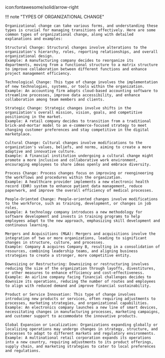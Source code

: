 icon:fontawesome/solid/arrow-right

!!! note  "TYPES OF ORGANIZATIONAL CHANGE"
    
    Organizational change can take various forms, and understanding these types is crucial for managing transitions effectively. Here are some common types of organizational change, along with detailed explanations and examples:

    Structural Change: Structural changes involve alterations to the organization's hierarchy, roles, reporting relationships, and overall organizational design.
    Example: A manufacturing company decides to reorganize its departments, moving from a functional structure to a matrix structure to improve collaboration between different functions and enhance project management efficiency.

    Technological Change: This type of change involves the implementation of new technologies, systems, or tools within the organization.
    Example: An accounting firm adopts cloud-based accounting software to streamline processes, improve data accessibility, and enhance collaboration among team members and clients.

    Strategic Change: Strategic changes involve shifts in the organization's overall mission, vision, goals, and competitive positioning in the market.
    Example: A retail company decides to transition from a traditional brick-and-mortar model to an e-commerce-focused strategy to meet changing customer preferences and stay competitive in the digital marketplace.

    Cultural Change: Cultural changes involve modifications to the organization's values, beliefs, and norms, aiming to create a more adaptive and innovative culture.
    Example: A financial institution undergoing a cultural change might promote a more inclusive and collaborative work environment, encouraging employees to share ideas openly and embrace diversity.

    Process Change: Process changes focus on improving or reengineering the workflows and procedures within the organization.
    Example: A healthcare provider implements a new electronic health record (EHR) system to enhance patient data management, reduce paperwork, and improve the overall efficiency of medical processes.

    People-Oriented Change: People-oriented changes involve modifications to the workforce, such as training, development, or changes in job roles.
    Example: A technology company introduces a new methodology for software development and invests in training programs to help employees adapt to the new approach, emphasizing skill development and continuous learning.

    Mergers and Acquisitions (M&A): Mergers and acquisitions involve the integration of two or more organizations, leading to significant changes in structure, culture, and processes.
    Example: Company A acquires Company B, resulting in a consolidation of resources, combining leadership teams, and aligning business strategies to create a stronger, more competitive entity.

    Downsizing or Restructuring: Downsizing or restructuring involves reducing the size of the organization through layoffs, divestitures, or other measures to enhance efficiency and cost-effectiveness.
    Example: An airline company facing financial challenges decides to downsize its operations, reducing the number of routes and employees to align with reduced demand and improve financial sustainability.

    Product or Service Innovation: This type of change involves introducing new products or services, often requiring adjustments to processes, marketing strategies, and organizational capabilities.
    Example: An electronics company launches a new line of smart devices, necessitating changes in manufacturing processes, marketing campaigns, and customer support to accommodate the innovative products.

    Global Expansion or Localization: Organizations expanding globally or localizing operations may undergo changes in strategy, structure, and processes to adapt to different markets and regulatory environments.
    Example: A multinational retail corporation expands its operations into a new country, requiring adjustments to its product offerings, supply chain, and marketing strategies to cater to local preferences and regulations. 

